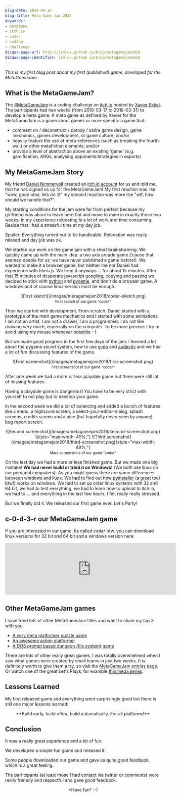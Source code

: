 ```yaml
---
blog-date: 2018-04-16
blog-title: Meta Game Jam 2018
keywords:
- metagame
- itch.io
- coder
- coding
- challenge
disqus-page-url: http://linluk.github.io/blog/metagamejam2018
disqus-page-identifier: linluk.github.io/blog/metagamejam2018
---
```



*This is my first blog post about my first (published) game,
developed for the MetaGameJam.*


What is the MetaGameJam?
------------------------

The [#MetaGameJam](https://twitter.com/hashtag/MetaGameJam) is a coding
challenge on [itch.io](https://itch.io/) hosted by [Xavier
Ekkel](https://xavierekkel.itch.io/). The participants had two weeks (from
2018-03-17 to 2018-03-31) to develop a meta game.  A meta game as defined by
Xavier for the MetaGameJam is a game about games or more specific a game that:

- comment on / deconstruct / parody / satire game design, game mechanics, games development, or game culture; and/or
- heavily feature the use of meta-references (such as breaking the fourth-wall) or other metafiction elements; and/or
- provide a level of abstraction above an existing 'game' (e.g. gamification, ARGs, analysing opponents/strategies in esports)


My MetaGameJam Story
--------------------

My friend [Daniel Nimmervoll](https://github.com/Nimmda) created an
[itch.io account](https://thinkdownstairs.itch.io/) for us and told me, that
he has signed us up for the MetaGameJam! My first reaction was like "wow, good
idea, lets do it!" my second reaction was more like "wtf, how should we handle
that?".

My starting conditions for the jam were far from perfect because my girlfriend
was about to leave here flat and move to mine in exactly those two weeks. In my
experience relocating is a lot of work and time consuming. Beside that I had a
stressful time at my day job.

Spoiler: Everything turned out to be handleable. Relocation was really relaxed
and day job was ok.

We started our work on the game jam with a short brainstorming. We quickly came
up with the main idea: a two axis arcade game ('cause that seemed doable for us;
we have never published a game before!). We wanted to make it a browser game,
but neither me nor Daniel had experience with html+js. We tried it anyways ...
for about 15 minutes. After that 15 minutes of desperate javascript googling,
copying and pasting we decided to stick with
[python](https://www.python.org/) and [pygame](https://www.pygame.org/docs/),
and don't do a browser game. A windows and of course linux version must be enough.

<center>
![First sketch](/images/metagamejam2018/coder-sketch.png)
<br/><small>First sketch of our game "coder"</small>
</center>

Then we started with development. From scratch. Daniel started with a prototype of
the main game mechanics and I started with some animations. I am not an artist,
I am not a drawer, I am a programmer. I do not like drawing very much,
especially on the computer. To be more precise: I try to avoid using my
mouse whenever possible :-)

But we made good progress in the first few days of the jam. I learned a lot
about the pygame sound system, how to use [gimp](https://www.gimp.org/) and
[audacity](https://www.audacityteam.org/) and we had a lot of fun discussing
features of the game.

<center>
![First screenshot](/images/metagamejam2018/first-screenshot.png)
<br/><small>First screenshot of our game "coder"</small>
</center>

After one week we had a more or less playable game but there were still lot of
missing features.

Having a playable game is dangerous! You have to be very strict with yourself to
not play but to develop your game.

In the second week we did a lot of balancing and added a bunch of features like
a menu, a highscore screen, a select-your-editor-dialog, splash screens, credits
screen and a nice (but hopefully never seen by anyone) bug report screen.

<center>
![Second screenshot](/images/metagamejam2018/second-screenshot.png){style="max-width: 49%;"}
![Third screenshot](/images/metagamejam2018/third-screenshot.png){style="max-width: 49%;"}
<br/><small>More screenshots of our game "coder"</small>
</center>

On the last day we had a more or less finished game. But we made one big
mistake! **We had never build or tried it on Windows!** (We both use linux on our
personal computers). As you might guess there are some differences between windows
and liunx. We had to find out how [pyinstaller](https://www.pyinstaller.org/) (a
great tool btw!) works on windows. We had to set up older linux systems with 32
and 64 bit, we had to test everything, we had to learn how to upload to itch.io,
we had to ... and everything in the last few hours. I felt really really
stressed.

But we finally did it. We released our first game ever. Let's Party!


c-0-d-3-r our MetaGameJam game
------------------------------

If you are interested in our game. Its called *coder* btw. you can download
linux versions for 32 bit and 64 bit and a windows version here:

<center><iframe frameborder="0" src="https://itch.io/embed/240381?linkback=true&amp;bg_color=333&amp;fg_color=fff" width="552" height="167"></iframe></center>


Other MetaGameJam games
-----------------------

I have tried lots of other MetaGameJam titles and want to share my top 3 with you.

 - [A very meta platformer puzzle game](https://yscik.itch.io/escape-sequence)
 - [An awesome action platformer](https://securas.itch.io/daisy)
 - [A DOS prompt based dungeon (file system) game](https://nmorris0x1.itch.io/x)

There are lots of other really great games. I was totally overwhelmed when I saw
what games were created by small teams in just two weeks. It is definitely worth
to give them a try, so visit the [MetaGameJam entries
page](https://itch.io/jam/metagamejam/entries). Or watch one of the great Let's
Plays, for example [this mega
series](https://www.youtube.com/playlist?list=PLETOema7_oN3HIH73tD9itqW3_48MHcJi).


Lessons Learned
---------------

My first released game and everything went surprisingly good but there is still
one major lessons learned:

<center>
**Build early, build often, build automatically. For all platforms!**
</center>


Conclusion
----------

It was a really great experience and a lot of fun.

We developed a simple fun game and released it.

Some people downloaded our game and gave us quite good feedback, which is a
great feeling.

The participants (at least those I had contact via twitter or comments) were
really friendly and respectful and gave good feedback.


<center>
*Have fun* :-)
</center>
<br/>


